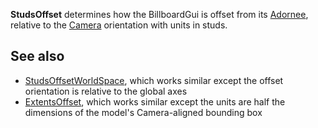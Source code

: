 **StudsOffset** determines how the BillboardGui is offset from its [Adornee](https://developer.roblox.com/en-us/api-reference/property/BillboardGui/Adornee), relative to the [Camera](https://developer.roblox.com/en-us/api-reference/class/Camera) orientation with units in studs.

See also
--------

*   [StudsOffsetWorldSpace](https://developer.roblox.com/en-us/api-reference/property/BillboardGui/StudsOffsetWorldSpace), which works similar except the offset orientation is relative to the global axes
*   [ExtentsOffset](https://developer.roblox.com/en-us/api-reference/property/BillboardGui/ExtentsOffset), which works similar except the units are half the dimensions of the model's Camera-aligned bounding box